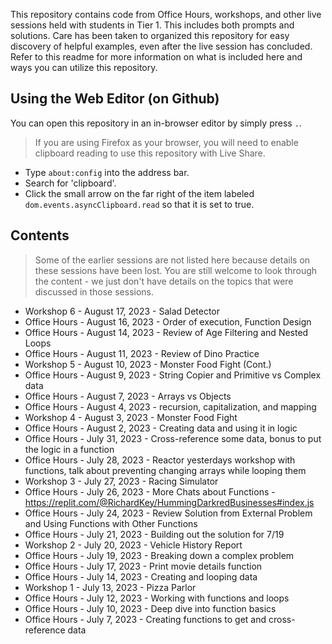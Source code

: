 This repository contains code from Office Hours, workshops, and other live sessions held with students in Tier 1. This includes both prompts and solutions. Care has been taken to organized this repository for easy discovery of helpful examples, even after the live session has concluded. Refer to this readme for more information on what is included here and ways you can utilize this repository.

## Using the Web Editor (on Github)

You can open this repository in an in-browser editor by simply press `.`.

> If you are using Firefox as your browser, you will need to enable clipboard reading to use this repository with Live Share.
* Type `about:config` into the address bar.
* Search for 'clipboard'.
* Click the small arrow on the far right of the item labeled `dom.events.asyncClipboard.read` so that it is set to true.

## Contents

> Some of the earlier sessions are not listed here because details on these sessions have been lost. You are still welcome to look through the content - we just don't have details on the topics that were discussed in those sessions.

* Workshop 6 - August 17, 2023 - Salad Detector
* Office Hours - August 16, 2023 - Order of execution, Function Design
* Office Hours - August 14, 2023 - Review of Age Filtering and Nested Loops
* Office Hours - August 11, 2023 - Review of Dino Practice
* Workshop 5 - August 10, 2023 - Monster Food Fight (Cont.)
* Office Hours - August 9, 2023 - String Copier and Primitive vs Complex data
* Office Hours - August 7, 2023 - Arrays vs Objects
* Office Hours - August 4, 2023 - recursion, capitalization, and mapping
* Workshop 4 - August 3, 2023 - Monster Food Fight
* Office Hours - August 2, 2023 - Creating data and using it in logic
* Office Hours - July 31, 2023 - Cross-reference some data, bonus to put the logic in a function
* Office Hours - July 28, 2023 - Reactor yesterdays workshop with functions, talk about preventing changing arrays while looping them
* Workshop 3 - July 27, 2023 - Racing Simulator
* Office Hours - July 26, 2023 - More Chats about Functions - https://replit.com/@RichardKey/HummingDarkredBusinesses#index.js
* Office Hours - July 24, 2023 - Review Solution from External Problem and Using Functions with Other Functions
* Office Hours - July 21, 2023 - Building out the solution for 7/19
* Workshop 2 - July 20, 2023 - Vehicle History Report
* Office Hours - July 19, 2023 - Breaking down a complex problem
* Office Hours - July 17, 2023 - Print movie details function
* Office Hours - July 14, 2023 - Creating and looping data
* Workshop 1 - July 13, 2023 - Pizza Parlor
* Office Hours - July 12, 2023 - Working with functions and loops
* Office Hours - July 10, 2023 - Deep dive into function basics
* Office Hours - July 7, 2023 - Creating functions to get and cross-reference data